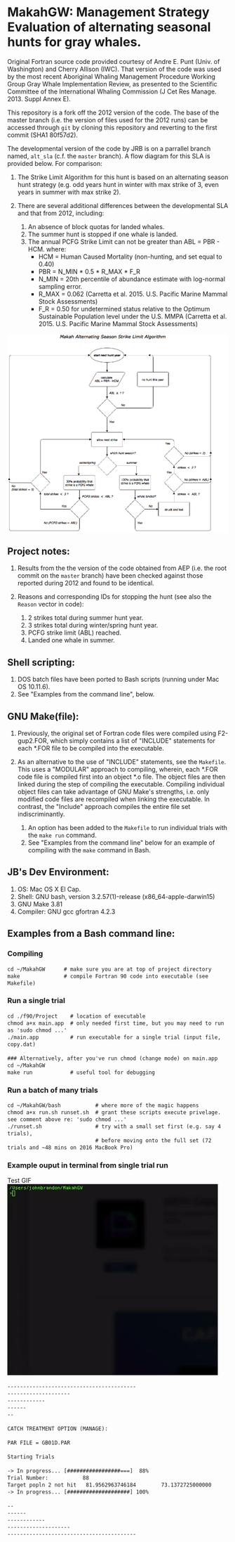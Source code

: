 # MakahGW: Management Strategy Evaluation of alternating seasonal hunts for gray whales. 

Original Fortran source code provided courtesy of Andre E. Punt (Univ. of Washington) and Cherry Allison (IWC). That version of the code was used by the most recent Aboriginal Whaling Management Procedure Working Group Gray Whale Implementation Review, as presented to the Scientific Committee of the International Whaling Commission (J Cet Res Manage. 2013. Suppl Annex E). 

This repository is a fork off the 2012 version of the code. The base of the master branch (i.e. the version of files used for the 2012 runs) can be accessed through `git` by cloning this repository and reverting to the first commit (SHA1 80f57d2).    

The developmental version of the code by JRB is on a parrallel branch named, `alt_sla` (c.f. the `master` branch). A flow diagram for this SLA is provided below. For comparison:  

1. The Strike Limit Algorithm for this hunt is based on an alternating season hunt strategy (e.g. odd years hunt in winter with max strike of 3, even years in summer with max strike 2).

2. There are several additional differences between the developmental SLA and that from 2012, including:
	  1.  An absence of block quotas for landed whales.
	  2.  The summer hunt is stopped if one whale is landed. 
	  3.  The annual PCFG Strike Limit can not be greater than ABL = PBR - HCM. 
	      where:  
	      * HCM = Human Caused Mortality (non-hunting, and set equal to 0.40) 
	      * PBR = N_MIN * 0.5 * R_MAX * F_R
	      * N_MIN = 20th percentile of abundance estimate with log-normal sampling error.
	      * R_MAX = 0.062 (Carretta et al. 2015. U.S. Pacific Marine Mammal Stock Assessments)
	      * F_R   = 0.50 for undetermined status relative to the Optimum Sustainable Population level under the U.S. MMPA (Carretta et al. 2015. U.S. Pacific Marine Mammal Stock Assessments)

<p align="center">
  <img src="./figs/FlowChart.png" width="850" align="center" title="Makah Alternating Season Strike Limit Algorithm">
</p>

## Project notes: 

1. Results from the the version of the code obtained from AEP (i.e. the root commit on the `master` branch) have been checked against those reported during 2012 and found to be identical.    

2. Reasons and corresponding IDs for stopping the hunt (see also the `Reason` vector in code):
     1. 2 strikes total during summer hunt year.
     2. 3 strikes total during winter/spring hunt year. 
     3. PCFG strike limit (ABL) reached.
     4. Landed one whale in summer.

## Shell scripting: 

1. DOS batch files have been ported to Bash scripts (running under Mac OS 10.11.6).
2. See "Examples from the command line", below. 

## GNU Make(file): 

1. Previously, the original set of Fortran code files were compiled using F2-gup2.FOR, which simply contains a list of "INCLUDE" statements for each \*.FOR file to be compiled into the executable.   

2. As an alternative to the use of "INCLUDE" statements, see the `Makefile`. This uses a "MODULAR" approach to compiling, wherein, each \*.FOR code file is compiled first into an object \*.o file. The object files are then linked during the step of compiling the executable. Compiling individual object files can take advantage of GNU Make's strengths, i.e. only modified code files are recompiled when linking the executable. In contrast, the "Include" approach compiles the entire file set indiscriminantly.
     1. An option has been added to the `Makefile` to run individual trials with the `make run` command.
     2. See "Examples from the command line" below for an example of compiling with the `make` command in Bash.

## JB's Dev Environment:
1. OS: Mac OS X El Cap.
2. Shell: GNU bash, version 3.2.57(1)-release (x86\_64-apple-darwin15)
3. GNU Make 3.81
4. Compiler: GNU gcc gfortran 4.2.3 

## __Examples from a Bash command line__:

### Compiling

``` shell
cd ~/MakahGW      # make sure you are at top of project directory 
make              # compile Fortran 90 code into executable (see Makefile)

``` 

### Run a single trial

``` shell
cd ./f90/Project    # location of executable
chmod a+x main.app  # only needed first time, but you may need to run as 'sudo chmod ...'
./main.app          # run executable for a single trial (input file, copy.dat)

### Alternatively, after you've run chmod (change mode) on main.app
cd ~/MakahGW
make run            # useful tool for debugging
```

### Run a batch of many trials

``` shell
cd ~/MakahGW/bash           # where more of the magic happens
chmod a+x run.sh runset.sh  # grant these scripts execute privelage. see comment above re: 'sudo chmod ...' 
./runset.sh                 # try with a small set first (e.g. say 4 trials), 
                            # before moving onto the full set (72 trials and ~48 mins on 2016 MacBook Pro)
```

### Example ouput in terminal from single trial run

Test GIF
![Example output from single trial run](./figs/makerun.gif)


``` shell
-----------------------------------------
--------------------
------------
------
--
                  
CATCH TREATMENT OPTION (MANAGE):   
                    
PAR FILE = GB01D.PAR   
                      
Starting Trials
                        
-> In progress... [#################===]  88% 
Trial Number:           88
Target popln 2 not hit   81.9562963746184        73.1372725000000     
-> In progress... [####################] 100% 
                              
--
------
------------
--------------------
-----------------------------------------

```

